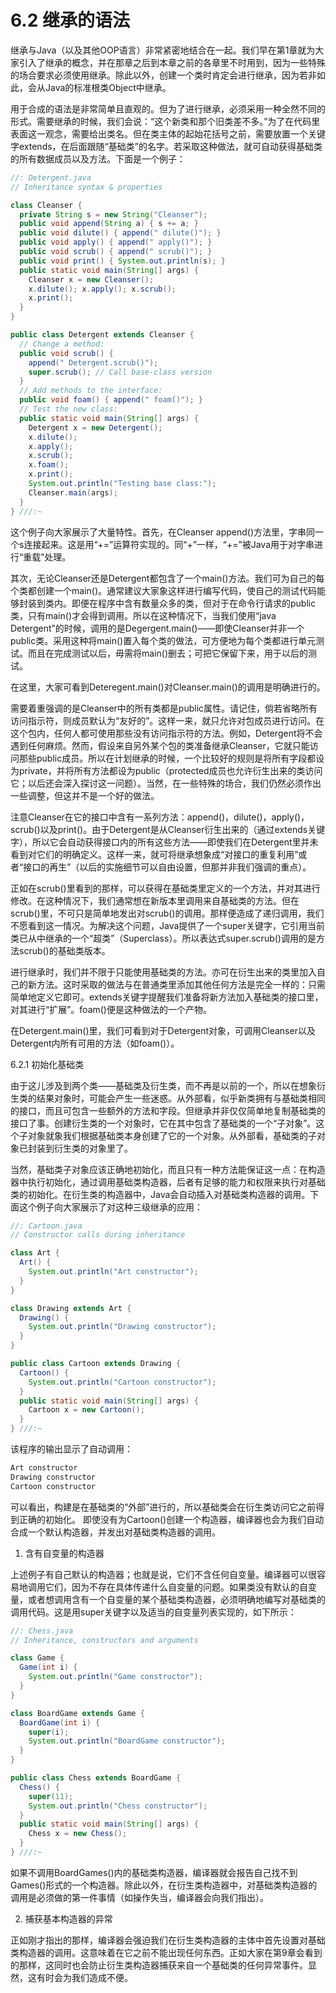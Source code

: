 # 6.2 继承的语法


继承与Java（以及其他OOP语言）非常紧密地结合在一起。我们早在第1章就为大家引入了继承的概念，并在那章之后到本章之前的各章里不时用到，因为一些特殊的场合要求必须使用继承。除此以外，创建一个类时肯定会进行继承，因为若非如此，会从Java的标准根类Object中继承。

用于合成的语法是非常简单且直观的。但为了进行继承，必须采用一种全然不同的形式。需要继承的时候，我们会说：“这个新类和那个旧类差不多。”为了在代码里表面这一观念，需要给出类名。但在类主体的起始花括号之前，需要放置一个关键字extends，在后面跟随“基础类”的名字。若采取这种做法，就可自动获得基础类的所有数据成员以及方法。下面是一个例子：

``` java
//: Detergent.java
// Inheritance syntax & properties

class Cleanser {
  private String s = new String("Cleanser");
  public void append(String a) { s += a; }
  public void dilute() { append(" dilute()"); }
  public void apply() { append(" apply()"); }
  public void scrub() { append(" scrub()"); }
  public void print() { System.out.println(s); }
  public static void main(String[] args) {
    Cleanser x = new Cleanser();
    x.dilute(); x.apply(); x.scrub();
    x.print();
  }
}

public class Detergent extends Cleanser {
  // Change a method:
  public void scrub() {
    append(" Detergent.scrub()");
    super.scrub(); // Call base-class version
  }
  // Add methods to the interface:
  public void foam() { append(" foam()"); }
  // Test the new class:
  public static void main(String[] args) {
    Detergent x = new Detergent();
    x.dilute();
    x.apply();
    x.scrub();
    x.foam();
    x.print();
    System.out.println("Testing base class:");
    Cleanser.main(args);
  }
} ///:~
```

这个例子向大家展示了大量特性。首先，在Cleanser append()方法里，字串同一个s连接起来。这是用“+=”运算符实现的。同“+”一样，“+=”被Java用于对字串进行“重载”处理。

其次，无论Cleanser还是Detergent都包含了一个main()方法。我们可为自己的每个类都创建一个main()。通常建议大家象这样进行编写代码，使自己的测试代码能够封装到类内。即便在程序中含有数量众多的类，但对于在命令行请求的public类，只有main()才会得到调用。所以在这种情况下，当我们使用“java Detergent”的时候，调用的是Degergent.main()——即使Cleanser并非一个public类。采用这种将main()置入每个类的做法，可方便地为每个类都进行单元测试。而且在完成测试以后，毋需将main()删去；可把它保留下来，用于以后的测试。

在这里，大家可看到Deteregent.main()对Cleanser.main()的调用是明确进行的。

需要着重强调的是Cleanser中的所有类都是public属性。请记住，倘若省略所有访问指示符，则成员默认为“友好的”。这样一来，就只允许对包成员进行访问。在这个包内，任何人都可使用那些没有访问指示符的方法。例如，Detergent将不会遇到任何麻烦。然而，假设来自另外某个包的类准备继承Cleanser，它就只能访问那些public成员。所以在计划继承的时候，一个比较好的规则是将所有字段都设为private，并将所有方法都设为public（protected成员也允许衍生出来的类访问它；以后还会深入探讨这一问题）。当然，在一些特殊的场合，我们仍然必须作出一些调整，但这并不是一个好的做法。

注意Cleanser在它的接口中含有一系列方法：append()，dilute()，apply()，scrub()以及print()。由于Detergent是从Cleanser衍生出来的（通过extends关键字），所以它会自动获得接口内的所有这些方法——即使我们在Detergent里并未看到对它们的明确定义。这样一来，就可将继承想象成“对接口的重复利用”或者“接口的再生”（以后的实施细节可以自由设置，但那并非我们强调的重点）。

正如在scrub()里看到的那样，可以获得在基础类里定义的一个方法，并对其进行修改。在这种情况下，我们通常想在新版本里调用来自基础类的方法。但在scrub()里，不可只是简单地发出对scrub()的调用。那样便造成了递归调用，我们不愿看到这一情况。为解决这个问题，Java提供了一个super关键字，它引用当前类已从中继承的一个“超类”（Superclass）。所以表达式super.scrub()调用的是方法scrub()的基础类版本。

进行继承时，我们并不限于只能使用基础类的方法。亦可在衍生出来的类里加入自己的新方法。这时采取的做法与在普通类里添加其他任何方法是完全一样的：只需简单地定义它即可。extends关键字提醒我们准备将新方法加入基础类的接口里，对其进行“扩展”。foam()便是这种做法的一个产物。

在Detergent.main()里，我们可看到对于Detergent对象，可调用Cleanser以及Detergent内所有可用的方法（如foam()）。

6.2.1 初始化基础类

由于这儿涉及到两个类——基础类及衍生类，而不再是以前的一个，所以在想象衍生类的结果对象时，可能会产生一些迷惑。从外部看，似乎新类拥有与基础类相同的接口，而且可包含一些额外的方法和字段。但继承并非仅仅简单地复制基础类的接口了事。创建衍生类的一个对象时，它在其中包含了基础类的一个“子对象”。这个子对象就象我们根据基础类本身创建了它的一个对象。从外部看，基础类的子对象已封装到衍生类的对象里了。

当然，基础类子对象应该正确地初始化，而且只有一种方法能保证这一点：在构造器中执行初始化，通过调用基础类构造器，后者有足够的能力和权限来执行对基础类的初始化。在衍生类的构造器中，Java会自动插入对基础类构造器的调用。下面这个例子向大家展示了对这种三级继承的应用：

``` java
//: Cartoon.java
// Constructor calls during inheritance

class Art {
  Art() {
    System.out.println("Art constructor");
  }
}

class Drawing extends Art {
  Drawing() {
    System.out.println("Drawing constructor");
  }
}

public class Cartoon extends Drawing {
  Cartoon() {
    System.out.println("Cartoon constructor");
  }
  public static void main(String[] args) {
    Cartoon x = new Cartoon();
  }
} ///:~
```

该程序的输出显示了自动调用：

``` java
Art constructor
Drawing constructor
Cartoon constructor
```

可以看出，构建是在基础类的“外部”进行的，所以基础类会在衍生类访问它之前得到正确的初始化。
即使没有为Cartoon()创建一个构造器，编译器也会为我们自动合成一个默认构造器，并发出对基础类构造器的调用。

1. 含有自变量的构造器

上述例子有自己默认的构造器；也就是说，它们不含任何自变量。编译器可以很容易地调用它们，因为不存在具体传递什么自变量的问题。如果类没有默认的自变量，或者想调用含有一个自变量的某个基础类构造器，必须明确地编写对基础类的调用代码。这是用super关键字以及适当的自变量列表实现的，如下所示：

``` java
//: Chess.java
// Inheritance, constructors and arguments

class Game {
  Game(int i) {
    System.out.println("Game constructor");
  }
}

class BoardGame extends Game {
  BoardGame(int i) {
    super(i);
    System.out.println("BoardGame constructor");
  }
}

public class Chess extends BoardGame {
  Chess() {
    super(11);
    System.out.println("Chess constructor");
  }
  public static void main(String[] args) {
    Chess x = new Chess();
  }
} ///:~
```

如果不调用BoardGames()内的基础类构造器，编译器就会报告自己找不到Games()形式的一个构造器。除此以外，在衍生类构造器中，对基础类构造器的调用是必须做的第一件事情（如操作失当，编译器会向我们指出）。

2. 捕获基本构造器的异常

正如刚才指出的那样，编译器会强迫我们在衍生类构造器的主体中首先设置对基础类构造器的调用。这意味着在它之前不能出现任何东西。正如大家在第9章会看到的那样，这同时也会防止衍生类构造器捕获来自一个基础类的任何异常事件。显然，这有时会为我们造成不便。
